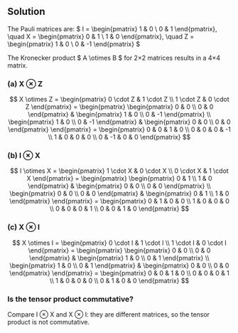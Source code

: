 <!-- 10. Calculate the matrix representation of the tensor products of the Pauli operators:
(a) X and Z
(b) I and X
(c) X and I
Is the tensor product commutative? -->

## Solution

The Pauli matrices are:
$
I = \begin{pmatrix} 1 & 0 \\ 0 & 1 \end{pmatrix}, \quad X = \begin{pmatrix} 0 & 1 \\ 1 & 0 \end{pmatrix}, \quad Z = \begin{pmatrix} 1 & 0 \\ 0 & -1 \end{pmatrix}
$

The Kronecker product $ A \otimes B $ for 2×2 matrices results in a 4×4 matrix.

### (a) X ⊗ Z

$$
X \otimes Z = \begin{pmatrix} 0 \cdot Z & 1 \cdot Z \\ 1 \cdot Z & 0 \cdot Z \end{pmatrix} = \begin{pmatrix} \begin{pmatrix} 0 & 0 \\ 0 & 0 \end{pmatrix} & \begin{pmatrix} 1 & 0 \\ 0 & -1 \end{pmatrix} \\ \begin{pmatrix} 1 & 0 \\ 0 & -1 \end{pmatrix} & \begin{pmatrix} 0 & 0 \\ 0 & 0 \end{pmatrix} \end{pmatrix} = \begin{pmatrix} 0 & 0 & 1 & 0 \\ 0 & 0 & 0 & -1 \\ 1 & 0 & 0 & 0 \\ 0 & -1 & 0 & 0 \end{pmatrix}
$$

### (b) I ⊗ X

$$
I \otimes X = \begin{pmatrix} 1 \cdot X & 0 \cdot X \\ 0 \cdot X & 1 \cdot X \end{pmatrix} = \begin{pmatrix} \begin{pmatrix} 0 & 1 \\ 1 & 0 \end{pmatrix} & \begin{pmatrix} 0 & 0 \\ 0 & 0 \end{pmatrix} \\ \begin{pmatrix} 0 & 0 \\ 0 & 0 \end{pmatrix} & \begin{pmatrix} 0 & 1 \\ 1 & 0 \end{pmatrix} \end{pmatrix} = \begin{pmatrix} 0 & 1 & 0 & 0 \\ 1 & 0 & 0 & 0 \\ 0 & 0 & 0 & 1 \\ 0 & 0 & 1 & 0 \end{pmatrix}
$$

### (c) X ⊗ I

$$
X \otimes I = \begin{pmatrix} 0 \cdot I & 1 \cdot I \\ 1 \cdot I & 0 \cdot I \end{pmatrix} = \begin{pmatrix} \begin{pmatrix} 0 & 0 \\ 0 & 0 \end{pmatrix} & \begin{pmatrix} 1 & 0 \\ 0 & 1 \end{pmatrix} \\ \begin{pmatrix} 1 & 0 \\ 0 & 1 \end{pmatrix} & \begin{pmatrix} 0 & 0 \\ 0 & 0 \end{pmatrix} \end{pmatrix} = \begin{pmatrix} 0 & 0 & 1 & 0 \\ 0 & 0 & 0 & 1 \\ 1 & 0 & 0 & 0 \\ 0 & 1 & 0 & 0 \end{pmatrix}
$$

### Is the tensor product commutative?

Compare I ⊗ X and X ⊗ I: they are different matrices, so the tensor product is not commutative.
